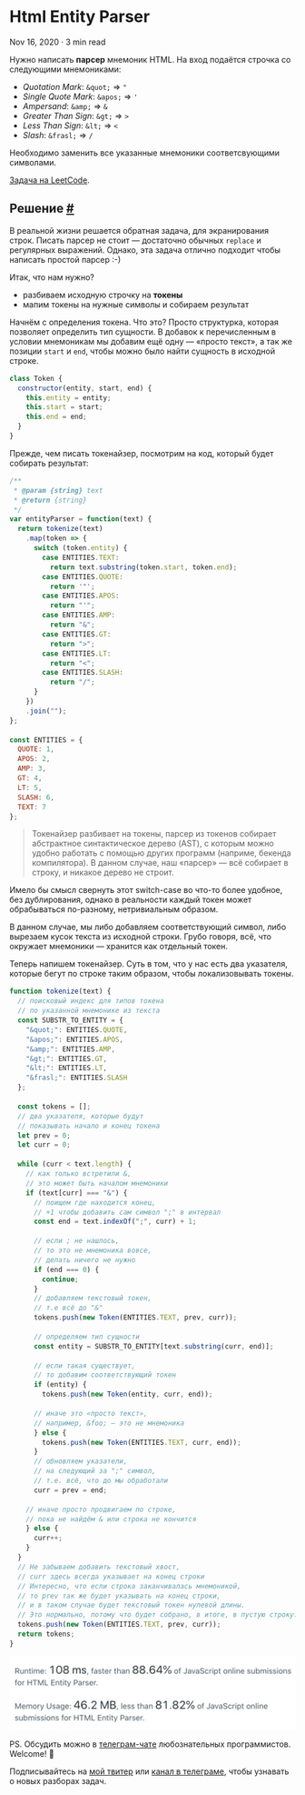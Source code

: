Html Entity Parser
==================

Nov 16, 2020 · 3 min read

Нужно написать **парсер** мнемоник HTML. На вход подаётся строчка со следующими мнемониками:

*   _Quotation Mark_: `&quot;` => `"`
*   _Single Quote Mark_: `&apos;` => `'`
*   _Ampersand_: `&amp;` => `&`
*   _Greater Than Sign_: `&gt;` => `>`
*   _Less Than Sign_: `&lt;` => `<`
*   _Slash_: `&frasl;` => `/`

Необходимо заменить все указанные мнемоники соответсвующими символами.

[Задача на LeetCode](https://leetcode.com/problems/html-entity-parser/).

Решение [#](#решение)
---------------------

В реальной жизни решается обратная задача, для экранирования строк. Писать парсер не стоит — достаточно обычных `replace` и регулярных выражений. Однако, эта задача отлично подходит чтобы написать простой парсер :-)

Итак, что нам нужно?

*   разбиваем исходную строчку на **токены**
*   мапим токены на нужные символы и собираем результат

Начнём с определения токена. Что это? Просто структурка, которая позволяет определить тип сущности. В добавок к перечисленным в условии мнемоникам мы добавим ещё одну — «просто текст», а так же позиции `start` и `end`, чтобы можно было найти сущность в исходной строке.

```js
class Token {
  constructor(entity, start, end) {
    this.entity = entity;
    this.start = start;
    this.end = end;
  }
}
```

Прежде, чем писать токенайзер, посмотрим на код, который будет собирать результат:

```js
/**
 * @param {string} text
 * @return {string}
 */
var entityParser = function(text) {
  return tokenize(text)
    .map(token => {
      switch (token.entity) {
        case ENTITIES.TEXT:
          return text.substring(token.start, token.end);
        case ENTITIES.QUOTE:
          return '"';
        case ENTITIES.APOS:
          return "'";
        case ENTITIES.AMP:
          return "&";
        case ENTITIES.GT:
          return ">";
        case ENTITIES.LT:
          return "<";
        case ENTITIES.SLASH:
          return "/";
      }
    })
    .join("");
};

const ENTITIES = {
  QUOTE: 1,
  APOS: 2,
  AMP: 3,
  GT: 4,
  LT: 5,
  SLASH: 6,
  TEXT: 7
};
```
    

> Токенайзер разбивает на токены, парсер из токенов собирает абстрактное синтактическое дерево (AST), с которым можно удобно работать с помощью других программ (наприме, бекенда компилятора). В данном случае, наш «парсер» — всё собирает в строку, и никакое дерево не строит.

Имело бы смысл свернуть этот switch-case во что-то более удобное, без дублирования, однако в реальности каждый токен может обрабываться по-разному, нетривиальным образом.

В данном случае, мы либо добавляем соответствующий символ, либо вырезаем кусок текста из исходной строки. Грубо говоря, всё, что окружает мнемоники — хранится как отдельный токен.

Теперь напишем токенайзер. Суть в том, что у нас есть два указателя, которые бегут по строке таким образом, чтобы локализовывать токены.

```js
function tokenize(text) {
  // поисковый индекс для типов токена
  // по указанной мнемонике из текста
  const SUBSTR_TO_ENTITY = {
    "&quot;": ENTITIES.QUOTE,
    "&apos;": ENTITIES.APOS,
    "&amp;": ENTITIES.AMP,
    "&gt;": ENTITIES.GT,
    "&lt;": ENTITIES.LT,
    "&frasl;": ENTITIES.SLASH
  };

  const tokens = [];
  // два указателя, которые будут
  // показывать начало и конец токена
  let prev = 0;
  let curr = 0;

  while (curr < text.length) {
    // как только встретили &,
    // это может быть началом мнемоники
    if (text[curr] === "&") {
      // поищем где находится конец,
      // +1 чтобы добавить сам символ ";" в интервал
      const end = text.indexOf(";", curr) + 1;

      // если ; не нашлось,
      // то это не мнемоника вовсе,
      // делать ничего не нужно
      if (end === 0) {
        continue;
      }
      // добавляем текстовый токен,
      // т.е всё до "&"
      tokens.push(new Token(ENTITIES.TEXT, prev, curr));

      // определяем тип сущности
      const entity = SUBSTR_TO_ENTITY[text.substring(curr, end)];

      // если такая существует,
      // то добавим соответствующий токен
      if (entity) {
        tokens.push(new Token(entity, curr, end));

      // иначе это «просто текст»,
      // например, &foo; – это не мнемоника
      } else {
        tokens.push(new Token(ENTITIES.TEXT, curr, end));
      }
      // обновляем указатели,
      // на следующий за ";" символ,
      // т.е. всё, что до мы обработали
      curr = prev = end;

    // иначе просто продвигаем по строке,
    // пока не найдём & или строка не кончится
    } else {
      curr++;
    }
  }
  // Не забываем добавить текстовый хвост,
  // curr здесь всегда указывает на конец строки
  // Интересно, что если строка заканчивалась мнемоникой,
  // то prev так же будет указывать на конец строки,
  // и в таком случае будет текстовый токен нулевой длины.
  // Это нормально, потому что будет собрано, в итоге, в пустую строку.
  tokens.push(new Token(ENTITIES.TEXT, prev, curr));
  return tokens;
}
```
    

![](/images/html-entity-parser--result.jpg)

PS. Обсудить можно в [телеграм-чате](https://t.me/ctci_chat_ru) любознательных программистов. Welcome! 🤗

Подписывайтесь на [мой твитер](https://twitter.com/vitkarpov) или [канал в телеграме](https://t.me/coding_interviews), чтобы узнавать о новых разборах задач.